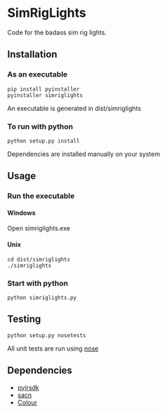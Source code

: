 # SimRigLights
Code for the badass sim rig lights.

## Installation
### As an executable
```
pip install pyinstaller
pyinstaller simriglights
```
An executable is generated in dist/simriglights

### To run with python
```
python setup.py install
```
Dependencies are installed manually on your system

## Usage
### Run the executable
#### Windows
Open simriglights.exe

#### Unix
```
cd dist/simriglights
./simriglights
```
### Start with python
```
python simriglights.py
```

## Testing
```
python setup.py nosetests
```
All unit tests are run using [nose](https://nose.readthedocs.io/en/latest/testing.html)

## Dependencies
- [pyirsdk](https://github.com/kutu/pyirsdk)
- [sacn](https://github.com/Hundemeier/sacn)
- [Colour](https://github.com/vaab/colour)
